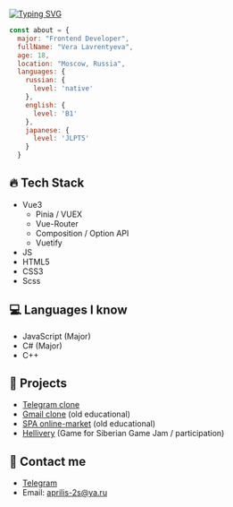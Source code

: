 [![Typing SVG](https://readme-typing-svg.herokuapp.com?font=Fira+Code&size=30&duration=4000&pause=2000&color=83F72C&vCenter=true&width=435&lines=TwilightHunt+about+🌵)](https://git.io/typing-svg)
```javascript
const about = {
  major: "Frontend Developer",
  fullName: "Vera Lavrentyeva",
  age: 18,
  location: "Moscow, Russia",
  languages: {
    russian: {
      level: 'native'
    },
    english: {
      level: 'B1'
    },
    japanese: {
      level: 'JLPT5'
    }
  }
 ```
## 🔥 Tech Stack
- Vue3
  - Pinia / VUEX
  - Vue-Router
  - Composition / Option API
  - Vuetify
- JS
- HTML5
- CSS3
- Scss
## 💻 Languages I know
- JavaScript (Major)
- C# (Major)
- C++

## 🍉 Projects
- [Telegram clone](https://github.com/TwilightHunt/fullstack-messenger) 
- [Gmail clone](https://github.com/TwilightHunt/fake-gmail-client) (old educational)
- [SPA online-market](https://github.com/TwilightHunt/takeaway-and-delivery) (old educational)
- [Hellivery](https://github.com/TwilightHunt/hellivery) (Game for Siberian Game Jam / participation)

## 📩 Contact me
- [Telegram](https://t.me/communism_chan) 
- Email: aprilis-2s@ya.ru
